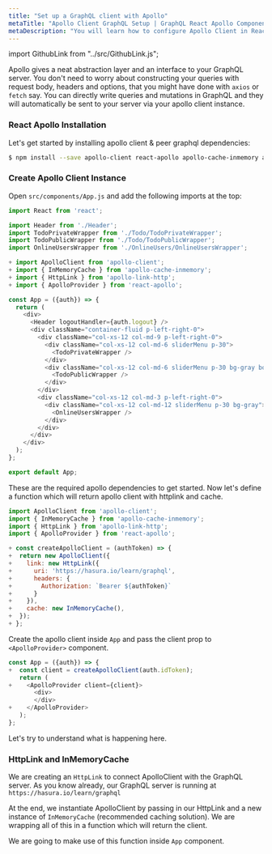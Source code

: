 ```yaml
---
title: "Set up a GraphQL client with Apollo"
metaTitle: "Apollo Client GraphQL Setup | GraphQL React Apollo Components Tutorial"
metaDescription: "You will learn how to configure Apollo Client in React by installing dependencies like react-apollo, apollo-client, apollo-link-http, apollo-cache-inmemory"
---
```


import GithubLink from "../src/GithubLink.js";

<YoutubeEmbed link="https://www.youtube.com/embed/m3IAzTwoUUM" />

Apollo gives a neat abstraction layer and an interface to your GraphQL server. You don't need to worry about constructing your queries with request body, headers and options, that you might have done with `axios` or `fetch` say. You can directly write queries and mutations in GraphQL and they will automatically be sent to your server via your apollo client instance.

### React Apollo Installation
Let's get started by installing apollo client & peer graphql dependencies:

```bash
$ npm install --save apollo-client react-apollo apollo-cache-inmemory apollo-link-http graphql graphql-tag
```

### Create Apollo Client Instance
Open `src/components/App.js` and add the following imports at the top:

<GithubLink link="https://github.com/hasura/learn-graphql/blob/master/tutorials/frontend/react-apollo/app-final/src/components/App.js" text="src/components/App.js" />

```javascript
import React from 'react';

import Header from './Header';
import TodoPrivateWrapper from './Todo/TodoPrivateWrapper';
import TodoPublicWrapper from './Todo/TodoPublicWrapper';
import OnlineUsersWrapper from './OnlineUsers/OnlineUsersWrapper';

+ import ApolloClient from 'apollo-client';
+ import { InMemoryCache } from 'apollo-cache-inmemory';
+ import { HttpLink } from 'apollo-link-http';
+ import { ApolloProvider } from 'react-apollo';

const App = ({auth}) => {
  return (
    <div>
      <Header logoutHandler={auth.logout} />
      <div className="container-fluid p-left-right-0">
        <div className="col-xs-12 col-md-9 p-left-right-0">
          <div className="col-xs-12 col-md-6 sliderMenu p-30">
            <TodoPrivateWrapper />
          </div>
          <div className="col-xs-12 col-md-6 sliderMenu p-30 bg-gray border-right">
            <TodoPublicWrapper />
          </div>
        </div>
        <div className="col-xs-12 col-md-3 p-left-right-0">
          <div className="col-xs-12 col-md-12 sliderMenu p-30 bg-gray">
            <OnlineUsersWrapper />
          </div>
        </div>
      </div>
    </div>
  );
};

export default App;
```

These are the required apollo dependencies to get started. Now let's define a function which will return apollo client with httplink and cache.

```javascript
import ApolloClient from 'apollo-client';
import { InMemoryCache } from 'apollo-cache-inmemory';
import { HttpLink } from 'apollo-link-http';
import { ApolloProvider } from 'react-apollo';

+ const createApolloClient = (authToken) => {
+  return new ApolloClient({
+    link: new HttpLink({
+      uri: 'https://hasura.io/learn/graphql',
+      headers: {
+        Authorization: `Bearer ${authToken}`
+      }
+    }),
+    cache: new InMemoryCache(),
+  });
+ };
```
Create the apollo client inside `App` and pass the client prop to `<ApolloProvider>` component.

```javascript
const App = ({auth}) => {
+  const client = createApolloClient(auth.idToken);
   return (
+    <ApolloProvider client={client}>
       <div>
       </div>
+    </ApolloProvider>
   );
};
```

Let's try to understand what is happening here. 

### HttpLink and InMemoryCache
We are creating an `HttpLink` to connect ApolloClient with the GraphQL server. As you know already, our GraphQL server is running at `https://hasura.io/learn/graphql`

At the end, we instantiate ApolloClient by passing in our HttpLink and a new instance of `InMemoryCache` (recommended caching solution). We are wrapping all of this in a function which will return the client.

We are going to make use of this function inside `App` component.
